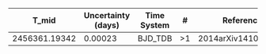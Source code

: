 |T_mid        |Uncertainty (days)|Time System|#  |Reference                             |
|-------------|------------------|-----------|---|--------------------------------------|
|2456361.19342|0.00023           |BJD_TDB    |>1 |2014arXiv1410.3449A                   |

